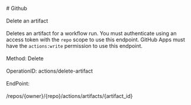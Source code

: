<br>#     Github</br>
<br>Delete an artifact</br>
<br>Deletes an artifact for a workflow run. You must authenticate using an access token with the `repo` scope to use this endpoint. GitHub Apps must have the `actions:write` permission to use this endpoint.</br>
<br>Method: Delete</br>
<br>OperationID: actions/delete-artifact</br>
<br>EndPoint:</br>
<br>/repos/{owner}/{repo}/actions/artifacts/{artifact_id}</br>
